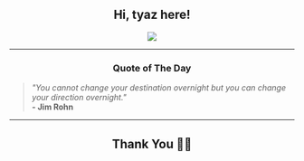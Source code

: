 <h2 align="center"> Hi, tyaz here!</h2>

<p align="center">
<a href="https://github.com/tyazx" alt="github streak"><img src="https://dvst-streak.herokuapp.com/?user=tyazx&theme=tokyonight&fire=DD472C"></a>
</p>

<hr>
<h3 align="center">Quote of The Day</h3>
<p align="center">
<blockquote>
<i>"You cannot change your destination overnight but you can change your direction overnight."</i>
<br>
<b>- Jim Rohn</b>
</blockquote>
</p>


<hr>
<h2 align="center">Thank You 🙏🏼</h2>
